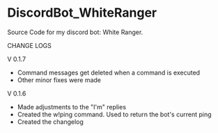 # DiscordBot_WhiteRanger
Source Code for my discord bot: White Ranger.

CHANGE LOGS

V 0.1.7
- Command messages get deleted when a command is executed
- Other minor fixes were made

V 0.1.6
- Made adjustments to the "I'm" replies
- Created the w!ping command. Used to return the bot's current ping
- Created the changelog
